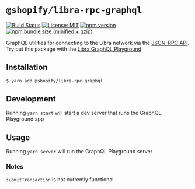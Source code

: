 # `@shopify/libra-rpc-graphql`

[![Build Status](https://travis-ci.com/Shopify/libra-web-tools.svg?branch=master)](https://travis-ci.com/github/Shopify/libra-web-tools)
[![License: MIT](https://img.shields.io/badge/License-MIT-green.svg)](LICENSE.md) [![npm version](https://badge.fury.io/js/%40shopify%2Flibra-rpc-graphql.svg)](https://badge.fury.io/js/%40shopify%2Flibra-rpc-graphql.svg) [![npm bundle size (minified + gzip)](https://img.shields.io/bundlephobia/minzip/@shopify/libra-rpc-graphql.svg)](https://img.shields.io/bundlephobia/minzip/@shopify/libra-rpc-graphql.svg)

GraphQL utilities for connecting to the Libra network via the [JSON-RPC API](https://github.com/libra/libra/blob/master/json-rpc/json-rpc-spec.md). Try out this package with the [Libra GraphQL Playground](https://libra-graphql-playground.shopifycloud.com/).

## Installation

```bash
$ yarn add @shopify/libra-rpc-graphql
```

## Development

Running `yarn start` will start a dev server that runs the GraphQL Playground app

## Usage

Running `yarn server` will run the GraphQL Playground server

### Notes

`submitTransaction` is not currently functional.
